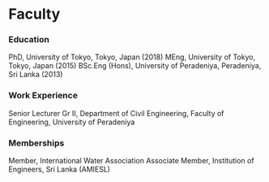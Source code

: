 # Faculty

### Education
PhD, University of Tokyo, Tokyo, Japan (2018)
MEng, University of Tokyo, Tokyo, Japan (2015)
BSc.Eng (Hons), University of Peradeniya, Peradeniya, Sri Lanka (2013)

### Work Experience 
Senior Lecturer Gr II, Department of Civil Engineering, Faculty of Engineering, University of Peradeniya

### Memberships
Member, International Water Association
Associate Member, Institution of Engineers, Sri Lanka (AMIESL)
